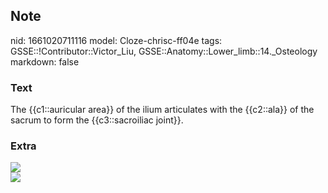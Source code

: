 ## Note
nid: 1661020711116
model: Cloze-chrisc-ff04e
tags: GSSE::!Contributor::Victor_Liu, GSSE::Anatomy::Lower_limb::14._Osteology
markdown: false

### Text
The {{c1::auricular area}} of the ilium articulates with the {{c2::ala}} of the sacrum to form the {{c3::sacroiliac joint}}.

### Extra
<img src="paste-e15df03b6fbaed29508b305208dc18bcef28569e.jpg">
<div><img src=
"paste-e66818d3222bd4fda6a200f159185a96524d2278.jpg"></div>
